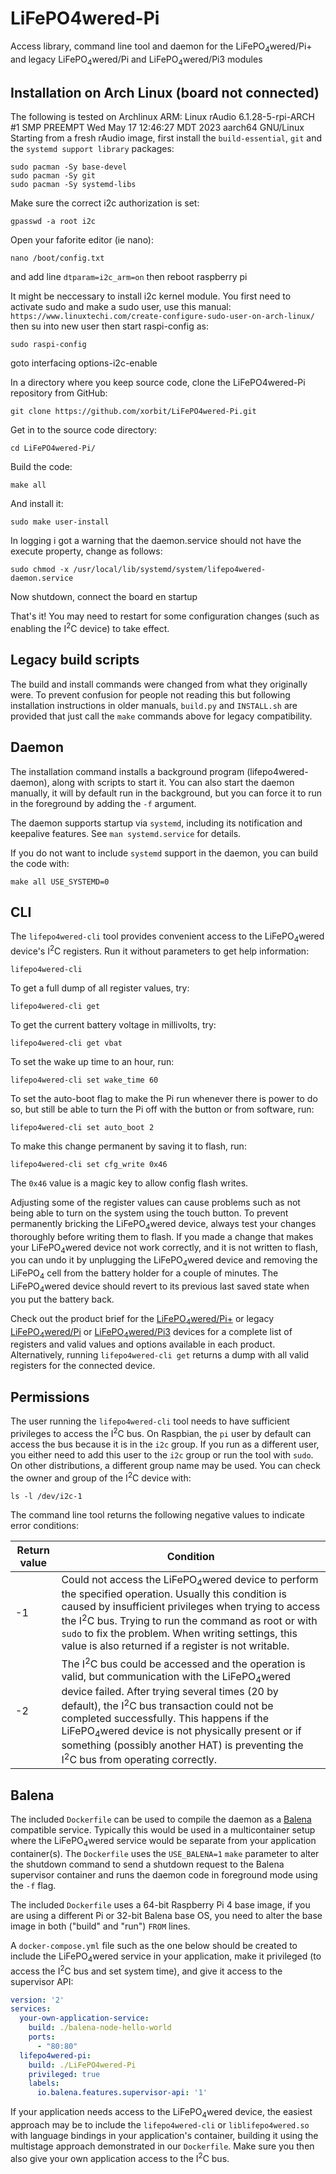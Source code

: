 # LiFePO4wered-Pi
Access library, command line tool and daemon for the LiFePO<sub>4</sub>wered/Pi+ and legacy LiFePO<sub>4</sub>wered/Pi and LiFePO<sub>4</sub>wered/Pi3 modules

## Installation on Arch Linux (board not connected)

The following is tested on Archlinux ARM: Linux rAudio 6.1.28-5-rpi-ARCH #1 SMP PREEMPT Wed May 17 12:46:27 MDT 2023 aarch64 GNU/Linux
Starting from a fresh rAudio image, first install the `build-essential`,
`git` and the `systemd support library` packages:

```
sudo pacman -Sy base-devel
sudo pacman -Sy git
sudo pacman -Sy systemd-libs
```

Make sure the correct i2c authorization is set:
```
gpasswd -a root i2c
```
Open your faforite editor (ie nano):
```
nano /boot/config.txt
```
and add line
`dtparam=i2c_arm=on`
then reboot raspberry pi

It might be neccessary to install i2c kernel module. You first need to activate sudo and make a sudo user, use this manual:
`https://www.linuxtechi.com/create-configure-sudo-user-on-arch-linux/`
then su into new user
then start raspi-config as:
```
sudo raspi-config
```
goto interfacing options-i2c-enable


In a directory where you keep source code, clone the LiFePO4wered-Pi repository
from GitHub:

```
git clone https://github.com/xorbit/LiFePO4wered-Pi.git
```

Get in to the source code directory:

```
cd LiFePO4wered-Pi/
```

Build the code:

```
make all
```

And install it:

```
sudo make user-install
```

In logging i got a warning that the daemon.service should not have the execute property, change as follows:
```
sudo chmod -x /usr/local/lib/systemd/system/lifepo4wered-daemon.service	
```
Now shutdown, connect the board en startup

That's it!  You may need to restart for some configuration changes (such as enabling the I<sup>2</sup>C device) to take effect.

## Legacy build scripts

The build and install commands were changed from what they originally were.
To prevent confusion for people not reading this but following installation
instructions in older manuals, `build.py` and `INSTALL.sh` are provided that
just call the `make` commands above for legacy compatibility.

## Daemon

The installation command installs a background program
(lifepo4wered-daemon), along with scripts to start it. You can also start
the daemon manually, it will by default run in the background, but you can force it to run in the foreground by adding the `-f` argument.

The daemon supports startup via `systemd`, including its notification
and keepalive features. See `man systemd.service` for details.

If you do not want to include `systemd` support in the daemon, you can build
the code with:

```
make all USE_SYSTEMD=0
```

## CLI

The `lifepo4wered-cli` tool provides convenient access to the LiFePO<sub>4</sub>wered
device's I<sup>2</sup>C registers.  Run it without parameters to get help information:

```
lifepo4wered-cli
```

To get a full dump of all register values, try:

```
lifepo4wered-cli get
```

To get the current battery voltage in millivolts, try:

```
lifepo4wered-cli get vbat
```

To set the wake up time to an hour, run:

```
lifepo4wered-cli set wake_time 60
```

To set the auto-boot flag to make the Pi run whenever there is power to do so, but still be able to turn the Pi off with the button or from software, run:

```
lifepo4wered-cli set auto_boot 2
```

To make this change permanent by saving it to flash, run:

```
lifepo4wered-cli set cfg_write 0x46
```

The `0x46` value is a magic key to allow config flash writes.

Adjusting some of the register values can cause problems such as not being able
to turn on the system using the touch button.  To prevent permanently bricking
the LiFePO<sub>4</sub>wered device, always test your changes thoroughly before writing them
to flash.  If you made a change that makes your LiFePO<sub>4</sub>wered device not work
correctly, and it is not written to flash, you can undo it by unplugging the
LiFePO<sub>4</sub>wered device and removing the LiFePO<sub>4</sub> cell from the battery holder for
a couple of minutes.  The LiFePO<sub>4</sub>wered device should revert to its previous
last saved state when you put the battery back.

Check out the product brief for the
[LiFePO<sub>4</sub>wered/Pi+](https://lifepo4wered.com/files/LiFePO4wered-Pi+-Product-Brief.pdf) or legacy [LiFePO<sub>4</sub>wered/Pi](http://lifepo4wered.com/files/LiFePO4wered-Pi-Product-Brief.pdf) or [LiFePO<sub>4</sub>wered/Pi3](http://lifepo4wered.com/files/LiFePO4wered-Pi3-Product-Brief.pdf) devices for a complete list of registers and valid values and options available in each product.  Alternatively, running `lifepo4wered-cli get` returns a dump with all valid registers for the connected device.

## Permissions

The user running the `lifepo4wered-cli` tool needs to have sufficient
privileges to access the I<sup>2</sup>C bus.  On Raspbian, the `pi` user by default can
access the bus because it is in the `i2c` group.  If you run as a different
user, you either need to add this user to the `i2c` group or run the tool with
`sudo`.  On other distributions, a different group name may be used.  You can
check the owner and group of the I<sup>2</sup>C device with:

```
ls -l /dev/i2c-1
```

The command line tool returns the following negative values to indicate error
conditions:

| Return value | Condition |
| -- | -- |
| -1 | Could not access the LiFePO<sub>4</sub>wered device to perform the specified operation.  Usually this condition is caused by insufficient privileges when trying to access the I<sup>2</sup>C bus.  Trying to run the command as root or with `sudo` to fix the problem.  When writing settings, this value is also returned if a register is not writable. |
| -2 | The I<sup>2</sup>C bus could be accessed and the operation is valid, but communication with the LiFePO<sub>4</sub>wered device failed.  After trying several times (20 by default), the I<sup>2</sup>C bus transaction could not be completed successfully.  This happens if the LiFePO<sub>4</sub>wered device is not physically present or if something (possibly another HAT) is preventing the I<sup>2</sup>C bus from operating correctly. |

## Balena

The included `Dockerfile` can be used to compile the daemon as a [Balena](https://www.balena.io/) compatible service.  Typically this would be used in a multicontainer setup where the LiFePO<sub>4</sub>wered service would be separate from your application container(s).  The `Dockerfile` uses the `USE_BALENA=1` `make` parameter to alter the shutdown command to send a shutdown request to the Balena supervisor container and runs the daemon code in foreground mode using the `-f` flag.

The included `Dockerfile` uses a 64-bit Raspberry Pi 4 base image, if you are using a different Pi or 32-bit Balena base OS, you need to alter the base image in both ("build" and "run") `FROM` lines.

A `docker-compose.yml` file such as the one below should be created to include the LiFePO<sub>4</sub>wered service in your application, make it privileged (to access the I<sup>2</sup>C bus and set system time), and give it access to the supervisor API:

```yaml
version: '2'
services:
  your-own-application-service:
    build: ./balena-node-hello-world
    ports:
      - "80:80"
  lifepo4wered-pi:
    build: ./LiFePO4wered-Pi
    privileged: true
    labels:
      io.balena.features.supervisor-api: '1'
```

If your application needs access to the LiFePO<sub>4</sub>wered device, the easiest approach may be to include the `lifepo4wered-cli` or `liblifepo4wered.so` with language bindings in your application's container, building it using the multistage approach demonstrated in our `Dockerfile`.  Make sure you then also give your own application access to the I<sup>2</sup>C bus.


